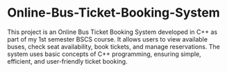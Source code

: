 # Online-Bus-Ticket-Booking-System
This project is an Online Bus Ticket Booking System developed in C++ as part of my 1st semester BSCS course. It allows users to view available buses, check seat availability, book tickets, and manage reservations. The system uses basic concepts of C++ programming, ensuring simple, efficient, and user-friendly ticket booking.
